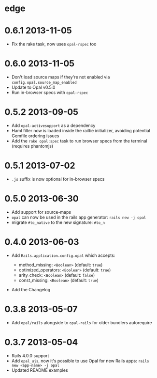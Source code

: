 # edge

# 0.6.1 2013-11-05

* Fix the rake task, now uses `opal-rspec` too


# 0.6.0 2013-11-05

* Don't load source maps if they're not enabled via `config.opal.source_map_enabled`
* Update to Opal v0.5.0
* Run in-browser specs with `opal-rspec`


# 0.5.2 2013-09-05

* Add `opal-activesupport` as a dependency
* Haml filter now is loaded inside the railtie initializer, avoiding potential Gemfile ordering issues
* Add the `rake opal:spec` task to run browser specs from the terminal (requires phantomjs)


# 0.5.1 2013-07-02

* `.js` suffix is now optional for in-browser specs


# 0.5.0 2013-06-30

* Add support for source-maps
* `opal` can now be used in the rails app generator: `rails new -j opal`
* migrate `#to_native` to the new signature: `#to_n`


# 0.4.0 2013-06-03

* Add `Rails.application.config.opal` which accepts:
    - method_missing: `<Boolean>` (default: `true`)
    - optimized_operators: `<Boolean>` (default: `true`)
    - arity_check: `<Boolean>` (default: `false`)
    - const_missing: `<Boolean>` (default: `true`)

* Add the Changelog


# 0.3.8 2013-05-07

* Add `opal/rails` alongside to `opal-rails` for older bundlers autorequire


# 0.3.7 2013-05-04

* Rails 4.0.0 support
* Add `opal_ujs`, now it's possible to use Opal for new Rails apps: `rails new <app-name> -j opal`
* Updated README examples

